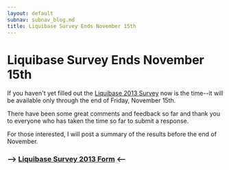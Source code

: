 ```yaml
---
layout: default
subnav: subnav_blog.md
title: Liquibase Survey Ends November 15th
---
```

# Liquibase Survey Ends November 15th

If you haven't yet filled out the <a href="https://docs.google.com/a/voxland.net/forms/d/1MUJl3wFKMFsDLdUJ1tQsaXQusudIj2tKiOKT50qW094/viewform ">Liquibase 2013 Survey</a> now is the time--it will be available only through the end of Friday, November 15th.


There have been some great comments and feedback so far and thank you to everyone who has taken the time so far to submit a response.


For those interested, I will post a summary of the results before the end of November.

### &mdash;&ndash;> <a href="https://docs.google.com/a/voxland.net/forms/d/1MUJl3wFKMFsDLdUJ1tQsaXQusudIj2tKiOKT50qW094/viewform">Liquibase Survey 2013 Form</a> <&mdash;&ndash;



